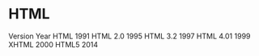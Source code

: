 # HTML
Version	  Year
HTML	    1991
HTML 2.0	1995
HTML 3.2	1997
HTML 4.01	1999
XHTML	    2000
HTML5	    2014
